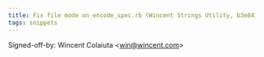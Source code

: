 ```yaml
---
title: Fix file mode on encode_spec.rb (Wincent Strings Utility, b3e8416)
tags: snippets
---
```


Signed-off-by: Wincent Colaiuta &lt;win@wincent.com&gt;
